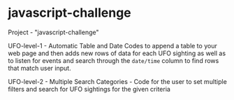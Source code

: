 # javascript-challenge

Project - "javascript-challenge"

UFO-level-1 - Automatic Table and Date 
Codes to append a table to your web page and then adds new rows of data for each UFO sighting as well as to listen for events and search through the `date/time` column to find rows that match user input.


UFO-level-2  - Multiple Search Categories - Code for the user to set multiple filters and search for UFO sightings for the given criteria

